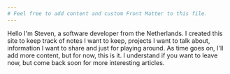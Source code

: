 ```yaml
---
# Feel free to add content and custom Front Matter to this file.
---
```


Hello I'm Steven, a software developer from the Netherlands. I created this site to keep track of notes I want to keep, projects I want to talk about, information I want to share and just for playing around. As time goes on, I'll add more content, but for now, this is it. I understand if you want to leave now, but come back soon for more interesting articles.
